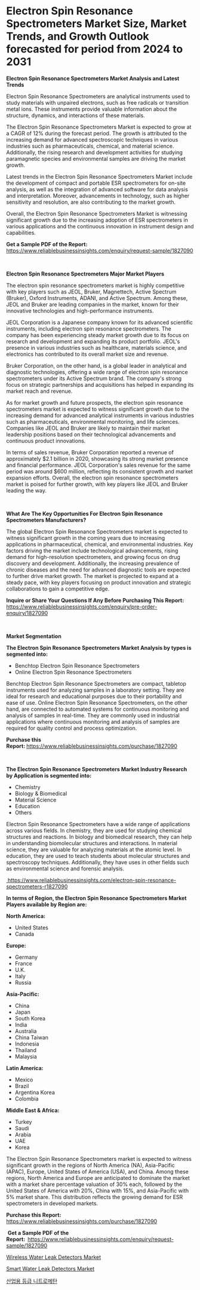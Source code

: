 <p><h1>Electron Spin Resonance Spectrometers Market Size, Market Trends, and Growth Outlook forecasted for period from 2024 to 2031</h1></p><p><strong>Electron Spin Resonance Spectrometers Market Analysis and Latest Trends</strong></p>
<p><p>Electron Spin Resonance Spectrometers are analytical instruments used to study materials with unpaired electrons, such as free radicals or transition metal ions. These instruments provide valuable information about the structure, dynamics, and interactions of these materials.</p><p>The Electron Spin Resonance Spectrometers Market is expected to grow at a CAGR of 12% during the forecast period. The growth is attributed to the increasing demand for advanced spectroscopic techniques in various industries such as pharmaceuticals, chemical, and material science. Additionally, the rising research and development activities for studying paramagnetic species and environmental samples are driving the market growth.</p><p>Latest trends in the Electron Spin Resonance Spectrometers Market include the development of compact and portable ESR spectrometers for on-site analysis, as well as the integration of advanced software for data analysis and interpretation. Moreover, advancements in technology, such as higher sensitivity and resolution, are also contributing to the market growth.</p><p>Overall, the Electron Spin Resonance Spectrometers Market is witnessing significant growth due to the increasing adoption of ESR spectrometers in various applications and the continuous innovation in instrument design and capabilities.</p></p>
<p><strong>Get a Sample PDF of the Report:&nbsp;</strong> <a href="https://www.reliablebusinessinsights.com/enquiry/request-sample/1827090">https://www.reliablebusinessinsights.com/enquiry/request-sample/1827090</a></p>
<p>&nbsp;</p>
<p><strong>Electron Spin Resonance Spectrometers Major Market Players</strong></p>
<p><p>The electron spin resonance spectrometers market is highly competitive with key players such as JEOL, Bruker, Magnettech, Active Spectrum (Bruker), Oxford Instruments, ADANI, and Active Spectrum. Among these, JEOL and Bruker are leading companies in the market, known for their innovative technologies and high-performance instruments.</p><p>JEOL Corporation is a Japanese company known for its advanced scientific instruments, including electron spin resonance spectrometers. The company has been experiencing steady market growth due to its focus on research and development and expanding its product portfolio. JEOL's presence in various industries such as healthcare, materials science, and electronics has contributed to its overall market size and revenue.</p><p>Bruker Corporation, on the other hand, is a global leader in analytical and diagnostic technologies, offering a wide range of electron spin resonance spectrometers under its Active Spectrum brand. The company's strong focus on strategic partnerships and acquisitions has helped in expanding its market reach and revenue.</p><p>As for market growth and future prospects, the electron spin resonance spectrometers market is expected to witness significant growth due to the increasing demand for advanced analytical instruments in various industries such as pharmaceuticals, environmental monitoring, and life sciences. Companies like JEOL and Bruker are likely to maintain their market leadership positions based on their technological advancements and continuous product innovations.</p><p>In terms of sales revenue, Bruker Corporation reported a revenue of approximately $2.1 billion in 2020, showcasing its strong market presence and financial performance. JEOL Corporation's sales revenue for the same period was around $600 million, reflecting its consistent growth and market expansion efforts. Overall, the electron spin resonance spectrometers market is poised for further growth, with key players like JEOL and Bruker leading the way.</p></p>
<p>&nbsp;</p>
<p><strong>What Are The Key Opportunities For Electron Spin Resonance Spectrometers Manufacturers?</strong></p>
<p><p>The global Electron Spin Resonance Spectrometers market is expected to witness significant growth in the coming years due to increasing applications in pharmaceutical, chemical, and environmental industries. Key factors driving the market include technological advancements, rising demand for high-resolution spectrometers, and growing focus on drug discovery and development. Additionally, the increasing prevalence of chronic diseases and the need for advanced diagnostic tools are expected to further drive market growth. The market is projected to expand at a steady pace, with key players focusing on product innovation and strategic collaborations to gain a competitive edge.</p></p>
<p><strong>Inquire or Share Your Questions If Any Before Purchasing This Report:</strong> <a href="https://www.reliablebusinessinsights.com/enquiry/pre-order-enquiry/1827090">https://www.reliablebusinessinsights.com/enquiry/pre-order-enquiry/1827090</a></p>
<p>&nbsp;</p>
<p><strong>Market Segmentation</strong></p>
<p><strong>The Electron Spin Resonance Spectrometers Market Analysis by types is segmented into:</strong></p>
<p><ul><li>Benchtop Electron Spin Resonance Spectrometers</li><li>Online Electron Spin Resonance Spectrometers</li></ul></p>
<p><p>Benchtop Electron Spin Resonance Spectrometers are compact, tabletop instruments used for analyzing samples in a laboratory setting. They are ideal for research and educational purposes due to their portability and ease of use. Online Electron Spin Resonance Spectrometers, on the other hand, are connected to automated systems for continuous monitoring and analysis of samples in real-time. They are commonly used in industrial applications where continuous monitoring and analysis of samples are required for quality control and process optimization.</p></p>
<p><strong>Purchase this Report:&nbsp;</strong><a href="https://www.reliablebusinessinsights.com/purchase/1827090">https://www.reliablebusinessinsights.com/purchase/1827090</a></p>
<p>&nbsp;</p>
<p><strong>The Electron Spin Resonance Spectrometers Market Industry Research by Application is segmented into:</strong></p>
<p><ul><li>Chemistry</li><li>Biology & Biomedical</li><li>Material Science</li><li>Education</li><li>Others</li></ul></p>
<p><p>Electron Spin Resonance Spectrometers have a wide range of applications across various fields. In chemistry, they are used for studying chemical structures and reactions. In biology and biomedical research, they can help in understanding biomolecular structures and interactions. In material science, they are valuable for analyzing materials at the atomic level. In education, they are used to teach students about molecular structures and spectroscopy techniques. Additionally, they have uses in other fields such as environmental science and forensic analysis.</p></p>
<p><a href="https://www.reliablebusinessinsights.com/electron-spin-resonance-spectrometers-r1827090">&nbsp;https://www.reliablebusinessinsights.com/electron-spin-resonance-spectrometers-r1827090</a></p>
<p><strong>In terms of Region, the Electron Spin Resonance Spectrometers Market Players available by Region are:</strong></p>
<p>
    <p> <strong> North America: </strong>
        <ul>
            <li>United States</li>
            <li>Canada</li>
        </ul>
        </p> 
    <p> <strong> Europe: </strong>
        <ul>
            <li>Germany</li>
            <li>France</li>
            <li>U.K.</li>
            <li>Italy</li>
            <li>Russia</li>
        </ul>
        </p> 
    <p> <strong> Asia-Pacific: </strong>
        <ul>
            <li>China</li>
            <li>Japan</li>
            <li>South Korea</li>
            <li>India</li>
            <li>Australia</li>
            <li>China Taiwan</li>
            <li>Indonesia</li>
            <li>Thailand</li>
            <li>Malaysia</li>
        </ul>
        </p> 
    <p> <strong> Latin America: </strong>
        <ul>
            <li>Mexico</li>
            <li>Brazil</li>
            <li>Argentina Korea</li>
            <li>Colombia</li>
        </ul>
        </p> 
    <p> <strong> Middle East & Africa: </strong>
        <ul>
            <li>Turkey</li>
            <li>Saudi</li>
            <li>Arabia</li>
            <li>UAE</li>
            <li>Korea</li>
        </ul>
    </p>
    </p>
<p><p>The Electron Spin Resonance Spectrometers market is expected to witness significant growth in the regions of North America (NA), Asia-Pacific (APAC), Europe, United States of America (USA), and China. Among these regions, North America and Europe are anticipated to dominate the market with a market share percentage valuation of 30% each, followed by the United States of America with 20%, China with 15%, and Asia-Pacific with 5% market share. This distribution reflects the growing demand for ESR spectrometers in developed markets.</p></p>
<p><strong>Purchase this Report: </strong><a href="https://www.reliablebusinessinsights.com/purchase/1827090">https://www.reliablebusinessinsights.com/purchase/1827090</a></p>
<p>&nbsp;<strong>Get a Sample PDF of the Report:&nbsp;&nbsp;</strong><a href="https://www.reliablebusinessinsights.com/enquiry/request-sample/1827090">https://www.reliablebusinessinsights.com/enquiry/request-sample/1827090</a></p>
<p><strong></strong></p>
<p><p><a href="https://github.com/AlysaLedner2023/Market-Research-Report-List-1/blob/main/wireless-water-leak-detectors-market.md">Wireless Water Leak Detectors Market</a></p><p><a href="https://github.com/JermaineCrona2023/Market-Research-Report-List-1/blob/main/smart-water-leak-detectors-market.md">Smart Water Leak Detectors Market</a></p><p><a href="https://github.com/akzkkws047661437/Market-Research-Report-List-2/blob/main/7615797175915.md">산업용 등급 니트로메탄</a></p></p>